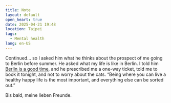 ```yaml
---
title: Note
layout: default
open_heart: true
date: 2025-04-21 19:48
location: Taipei
tags: 
  - Mental health
lang: en-US
---
```


Continued… so I asked him what he thinks about the prospect of me going to Berlin before summer. He asked what my life is like in Berlin. I told him [Berlin is a good time](https://muan.co/posts/berlin), and he prescribed me a one-way ticket, told me to book it tonight, and not to worry about the cats. “Being where you can live a healthy happy life is the most important, and everything else can be sorted out.”

Bis bald, meine lieben Freunde.
